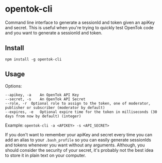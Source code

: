 # opentok-cli

Command line interface to generate a sessionId and token given an apiKey and secret. This is useful when you're trying to quickly test OpenTok code and you want to generate a sessionId and token.

## Install

```
npm install -g opentok-cli
```

## Usage

Options:
```
--apikey, -a	An OpenTok API Key
--secret, -s	An OpenTok API Secret
--role, -r	Optional role to assign to the token, one of moderator, publisher or subscriber (moderator by default)
--expires, -e	Optional expire time for the token in milliseconds (30 days from now by default) (integer)
```

Example: `opentok-cli -a <APIKEY> -s <API_SECRET>`

If you don't want to remember your apiKey and secret every time you can add an alias to your `.bash_profile` so you can easily generate sessionIds and tokens whenever you want without any arguments. Although, you should consider the security of your secret, it's probably not the best idea to store it in plain text on your computer.